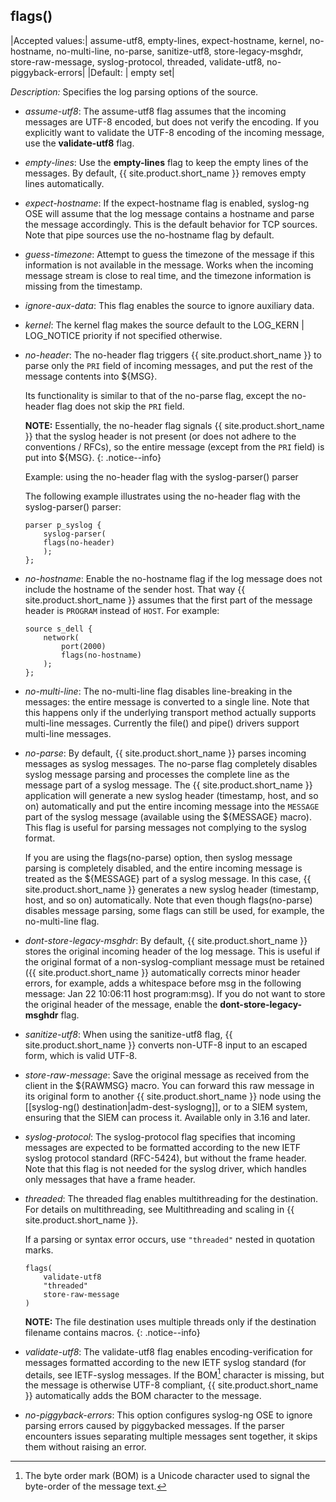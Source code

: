 ## flags()

|Accepted values:| assume-utf8, empty-lines, expect-hostname, kernel, no-hostname, no-multi-line, no-parse, sanitize-utf8, store-legacy-msghdr, store-raw-message, syslog-protocol, threaded, validate-utf8, no-piggyback-errors|
|Default: |  empty set|

*Description:* Specifies the log parsing options of the source.

- *assume-utf8*: The assume-utf8 flag assumes that the incoming
    messages are UTF-8 encoded, but does not verify the encoding. If you
    explicitly want to validate the UTF-8 encoding of the incoming
    message, use the **validate-utf8** flag.

- *empty-lines*: Use the **empty-lines** flag to keep the empty lines
    of the messages. By default, {{ site.product.short_name }} removes empty lines
    automatically.

- *expect-hostname*: If the expect-hostname flag is enabled, syslog-ng
    OSE will assume that the log message contains a hostname and parse
    the message accordingly. This is the default behavior for TCP
    sources. Note that pipe sources use the no-hostname flag by default.

- *guess-timezone*: Attempt to guess the timezone of the message if
    this information is not available in the message. Works when the
    incoming message stream is close to real time, and the timezone
    information is missing from the timestamp.
- *ignore-aux-data*: This flag enables the source to ignore  auxiliary data.
- *kernel*: The kernel flag makes the source default to the LOG_KERN
    | LOG_NOTICE priority if not specified otherwise.

- *no-header*: The no-header flag triggers {{ site.product.short_name }} to parse only
    the `PRI` field of incoming messages, and put the rest of the message
    contents into ${MSG}.

    Its functionality is similar to that of the no-parse flag, except
    the no-header flag does not skip the `PRI` field.

    **NOTE:** Essentially, the no-header flag signals {{ site.product.short_name }} that the
    syslog header is not present (or does not adhere to the conventions
    / RFCs), so the entire message (except from the `PRI` field) is put
    into ${MSG}.
    {: .notice--info}

    Example: using the no-header flag with the syslog-parser() parser

    The following example illustrates using the no-header flag with the
    syslog-parser() parser:

    ```config
    parser p_syslog {
        syslog-parser(
        flags(no-header)
        );
    };
    ```

- *no-hostname*: Enable the no-hostname flag if the log message does
    not include the hostname of the sender host. That way {{ site.product.short_name }}
    assumes that the first part of the message header is `PROGRAM`
    instead of `HOST`. For example:

    ```config
    source s_dell {
        network(
            port(2000)
            flags(no-hostname)
        );
    };
    ```

- *no-multi-line*: The no-multi-line flag disables line-breaking in
    the messages: the entire message is converted to a single line. Note
    that this happens only if the underlying transport method actually
    supports multi-line messages. Currently the file() and pipe()
    drivers support multi-line messages.

- *no-parse*: By default, {{ site.product.short_name }} parses incoming messages as
    syslog messages. The no-parse flag completely disables syslog
    message parsing and processes the complete line as the message part
    of a syslog message. The {{ site.product.short_name }} application will generate a
    new syslog header (timestamp, host, and so on) automatically and put
    the entire incoming message into the `MESSAGE` part of the syslog
    message (available using the ${MESSAGE} macro). This flag is useful
    for parsing messages not complying to the syslog format.

    If you are using the flags(no-parse) option, then syslog message
    parsing is completely disabled, and the entire incoming message is
    treated as the ${MESSAGE} part of a syslog message. In this case,
    {{ site.product.short_name }} generates a new syslog header (timestamp, host, and so
    on) automatically. Note that even though flags(no-parse) disables
    message parsing, some flags can still be used, for example, the
    no-multi-line flag.

- *dont-store-legacy-msghdr*: By default, {{ site.product.short_name }} stores the
    original incoming header of the log message. This is useful if the
    original format of a non-syslog-compliant message must be retained
    ({{ site.product.short_name }} automatically corrects minor header errors, for example,
    adds a whitespace before msg in the following message: Jan 22
    10:06:11 host program:msg). If you do not want to store the original
    header of the message, enable the **dont-store-legacy-msghdr** flag.

- *sanitize-utf8*: When using the sanitize-utf8 flag, {{ site.product.short_name }}
    converts non-UTF-8 input to an escaped form, which is valid UTF-8.

- *store-raw-message*: Save the original message as received from the
    client in the ${RAWMSG} macro. You can forward this raw message in
    its original form to another {{ site.product.short_name }} node using the
    [[syslog-ng() destination|adm-dest-syslogng]], or to a SIEM system,
    ensuring that the SIEM can process it. Available only in 3.16 and later.

- *syslog-protocol*: The syslog-protocol flag specifies that incoming
    messages are expected to be formatted according to the new IETF
    syslog protocol standard (RFC-5424), but without the frame header.
    Note that this flag is not needed for the syslog driver, which
    handles only messages that have a frame header.

- *threaded*: The threaded flag enables multithreading for the
    destination. For details on multithreading, see
    Multithreading and scaling in {{ site.product.short_name }}.

    If a parsing or syntax error occurs, use `"threaded"` nested in quotation marks.

    ```config
    flags(
        validate-utf8
        "threaded"
        store-raw-message
    )
    ```
  

    **NOTE:** The file destination uses multiple threads only if the
    destination filename contains macros.
    {: .notice--info}

- *validate-utf8*: The validate-utf8 flag enables
    encoding-verification for messages formatted according to the new
    IETF syslog standard (for details, see
    IETF-syslog messages.
    If the BOM[^1] character is missing, but the message is otherwise UTF-8
    compliant, {{ site.product.short_name }} automatically adds the BOM character to the
    message.
- *no-piggyback-errors*: This option configures syslog-ng OSE to ignore parsing errors caused by piggybacked messages. If the parser encounters issues separating multiple messages sent together, it skips them without raising an error.

[^1]: The byte order mark (BOM) is a Unicode character used to signal the byte-order of the message text.
